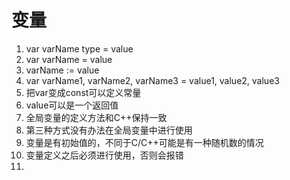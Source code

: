 # 变量
1. var varName type = value
2. var varName = value
3. varName := value
4. var varName1, varName2, varName3 = value1, value2, value3
5. 把var变成const可以定义常量
6. value可以是一个返回值
7. 全局变量的定义方法和C++保持一致
8. 第三种方式没有办法在全局变量中进行使用
9. 变量是有初始值的，不同于C/C++可能是有一种随机数的情况
10. 变量定义之后必须进行使用，否则会报错
11. 